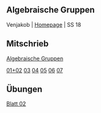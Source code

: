 ## Algebraische Gruppen
Venjakob | [Homepage](https://www.mathi.uni-heidelberg.de/~mfuetterer/2017w/AlgGrup/) | SS 18

## Mitschrieb
[Algebraische Gruppen](https://github.com/tholzschuh/uni-files/raw/master/alggrp/alggrp.pdf)

[01+02](https://github.com/tholzschuh/uni-files/raw/master/alggrp/lec-0102.pdf)     [03](https://github.com/tholzschuh/uni-files/raw/master/alggrp/lec-03.pdf)     [04](https://github.com/tholzschuh/uni-files/raw/master/alggrp/lec-04.pdf)     [05](https://github.com/tholzschuh/uni-files/raw/master/alggrp/lec-05.pdf)     [06](https://github.com/tholzschuh/uni-files/raw/master/alggrp/lec-06.pdf)     [07](https://github.com/tholzschuh/uni-files/raw/master/alggrp/lec-07.pdf)
## Übungen
[Blatt 02](https://github.com/tholzschuh/uni-files/raw/master/alggrp/alggrp_uebung02.pdf)
